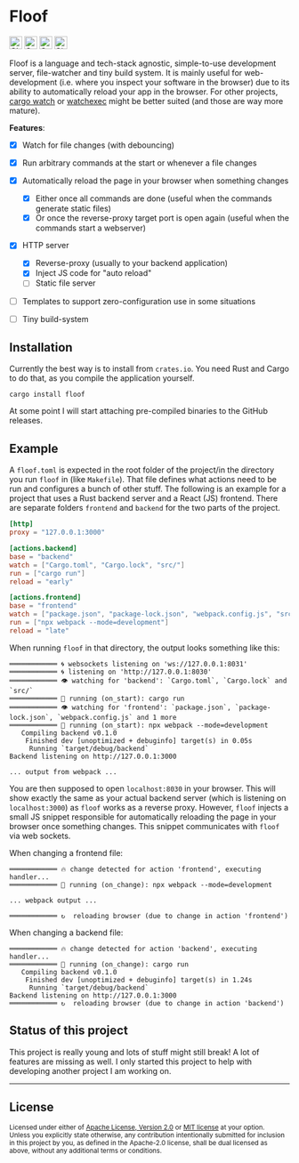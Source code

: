 Floof
=====

[<img alt="CI status of master" src="https://img.shields.io/github/workflow/status/LukasKalbertodt/floof/CI/master?label=CI&logo=github&logoColor=white&style=for-the-badge" height="23">](https://github.com/LukasKalbertodt/floof/actions?query=workflow%3ACI+branch%3Amaster)
[<img alt="Crates.io Version" src="https://img.shields.io/crates/v/floof?logo=rust&style=for-the-badge" height="23">](https://crates.io/crates/floof)
<img alt="Crates.io Downloads" src="https://img.shields.io/crates/d/floof?color=%233498db&label=crates.io%20downloads&style=for-the-badge" height="23">
<img alt="GitHub Downloads" src="https://img.shields.io/github/downloads/LukasKalbertodt/floof/total?color=3498db&label=Github%20downloads&style=for-the-badge" height="23">


Floof is a language and tech-stack agnostic, simple-to-use development server, file-watcher and tiny build system.
It is mainly useful for web-development (i.e. where you inspect your software in the browser) due to its ability to automatically reload your app in the browser.
For other projects, [cargo watch](https://github.com/passcod/cargo-watch) or [watchexec](https://github.com/watchexec/watchexec) might be better suited (and those are way more mature).

**Features**:

- [x] Watch for file changes (with debouncing)
- [x] Run arbitrary commands at the start or whenever a file changes
- [x] Automatically reload the page in your browser when something changes
    - [x] Either once all commands are done (useful when the commands generate static files)
    - [x] Or once the reverse-proxy target port is open again (useful when the commands start a webserver)
- [x] HTTP server
    - [x] Reverse-proxy (usually to your backend application)
    - [x] Inject JS code for "auto reload"
    - [ ] Static file server
- [ ] Templates to support zero-configuration use in some situations
- [ ] Tiny build-system


## Installation

Currently the best way is to install from `crates.io`.
You need Rust and Cargo to do that, as you compile the application yourself.

```
cargo install floof
```

At some point I will start attaching pre-compiled binaries to the GitHub releases.


## Example

A `floof.toml` is expected in the root folder of the project/in the directory you run `floof` in (like `Makefile`).
That file defines what actions need to be run and configures a bunch of other stuff.
The following is an example for a project that uses a Rust backend server and a React (JS) frontend.
There are separate folders `frontend` and `backend` for the two parts of the project.

```toml
[http]
proxy = "127.0.0.1:3000"

[actions.backend]
base = "backend"
watch = ["Cargo.toml", "Cargo.lock", "src/"]
run = ["cargo run"]
reload = "early"

[actions.frontend]
base = "frontend"
watch = ["package.json", "package-lock.json", "webpack.config.js", "src/"]
run = ["npx webpack --mode=development"]
reload = "late"
```

When running `floof` in that directory, the output looks something like this:

```
════════════ 🌀 websockets listening on 'ws://127.0.0.1:8031'
════════════ 🌀 listening on 'http://127.0.0.1:8030'
════════════ 👁 watching for 'backend': `Cargo.toml`, `Cargo.lock` and `src/`
════════════ 🐇 running (on_start): cargo run
════════════ 👁 watching for 'frontend': `package.json`, `package-lock.json`, `webpack.config.js` and 1 more
════════════ 🐇 running (on_start): npx webpack --mode=development
   Compiling backend v0.1.0
    Finished dev [unoptimized + debuginfo] target(s) in 0.05s
     Running `target/debug/backend`
Backend listening on http://127.0.0.1:3000

... output from webpack ...
```

You are then supposed to open `localhost:8030` in your browser.
This will show exactly the same as your actual backend server (which is listening on `localhost:3000`) as `floof` works as a reverse proxy.
However, `floof` injects a small JS snippet responsible for automatically reloading the page in your browser once something changes.
This snippet communicates with `floof` via web sockets.

When changing a frontend file:

```
════════════ 🔥 change detected for action 'frontend', executing handler...
════════════ 🐇 running (on_change): npx webpack --mode=development

... webpack output ...

════════════ ↻  reloading browser (due to change in action 'frontend')
```

When changing a backend file:

```
════════════ 🔥 change detected for action 'backend', executing handler...
════════════ 🐇 running (on_change): cargo run
   Compiling backend v0.1.0
    Finished dev [unoptimized + debuginfo] target(s) in 1.24s
     Running `target/debug/backend`
Backend listening on http://127.0.0.1:3000
════════════ ↻  reloading browser (due to change in action 'backend')
```


## Status of this project

This project is really young and lots of stuff might still break!
A lot of features are missing as well.
I only started this project to help with developing another project I am working on.


---

## License

<sup>
Licensed under either of <a href="LICENSE-APACHE">Apache License, Version
2.0</a> or <a href="LICENSE-MIT">MIT license</a> at your option.
</sup>

<br>

<sub>
Unless you explicitly state otherwise, any contribution intentionally submitted
for inclusion in this project by you, as defined in the Apache-2.0 license,
shall be dual licensed as above, without any additional terms or conditions.
</sub>
